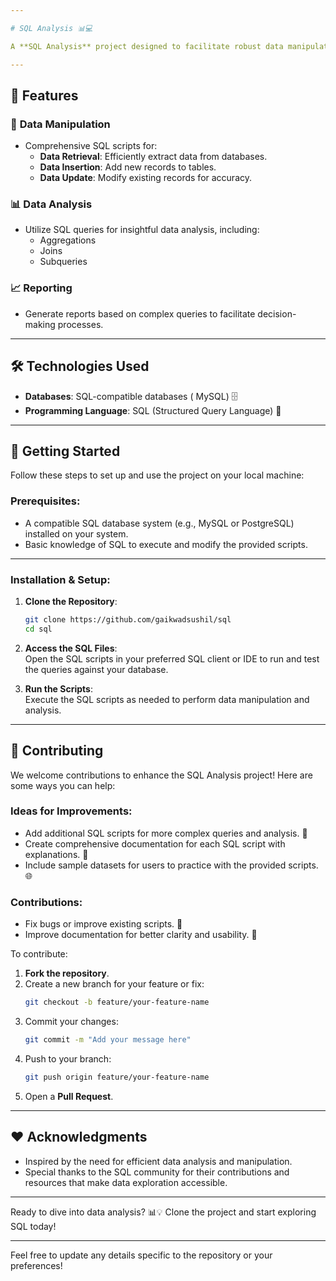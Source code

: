 ```yaml
---

# SQL Analysis 📊💻

A **SQL Analysis** project designed to facilitate robust data manipulation and analysis using SQL queries. This repository offers a collection of SQL scripts for various tasks related to data extraction, transformation, and reporting. 📈

---
```


## 🌟 Features

### 📂 **Data Manipulation**
- Comprehensive SQL scripts for:
  - **Data Retrieval**: Efficiently extract data from databases.
  - **Data Insertion**: Add new records to tables.
  - **Data Update**: Modify existing records for accuracy.
  
### 📊 **Data Analysis**
- Utilize SQL queries for insightful data analysis, including:
  - Aggregations
  - Joins
  - Subqueries

### 📈 **Reporting**
- Generate reports based on complex queries to facilitate decision-making processes.

---

## 🛠️ Technologies Used

- **Databases**: SQL-compatible databases ( MySQL) 🗄️  
- **Programming Language**: SQL (Structured Query Language) 📜

---

## 🚀 Getting Started

Follow these steps to set up and use the project on your local machine:

### Prerequisites:
- A compatible SQL database system (e.g., MySQL or PostgreSQL) installed on your system.
- Basic knowledge of SQL to execute and modify the provided scripts.

---

### Installation & Setup:

1. **Clone the Repository**:  
   ```bash
   git clone https://github.com/gaikwadsushil/sql
   cd sql
   ```

2. **Access the SQL Files**:  
   Open the SQL scripts in your preferred SQL client or IDE to run and test the queries against your database.

3. **Run the Scripts**:  
   Execute the SQL scripts as needed to perform data manipulation and analysis.

---

## 🤝 Contributing

We welcome contributions to enhance the SQL Analysis project! Here are some ways you can help:

### Ideas for Improvements:
- Add additional SQL scripts for more complex queries and analysis. 📑  
- Create comprehensive documentation for each SQL script with explanations. 📝  
- Include sample datasets for users to practice with the provided scripts. 🌐

### Contributions:
- Fix bugs or improve existing scripts. 🐛  
- Improve documentation for better clarity and usability. 📝  

To contribute:
1. **Fork the repository**.  
2. Create a new branch for your feature or fix:  
   ```bash
   git checkout -b feature/your-feature-name
   ```
3. Commit your changes:  
   ```bash
   git commit -m "Add your message here"
   ```
4. Push to your branch:  
   ```bash
   git push origin feature/your-feature-name
   ```
5. Open a **Pull Request**.  

---

## ❤️ Acknowledgments

- Inspired by the need for efficient data analysis and manipulation.  
- Special thanks to the SQL community for their contributions and resources that make data exploration accessible.  

---

Ready to dive into data analysis? 📊💡 Clone the project and start exploring SQL today!

--- 

Feel free to update any details specific to the repository or your preferences!
